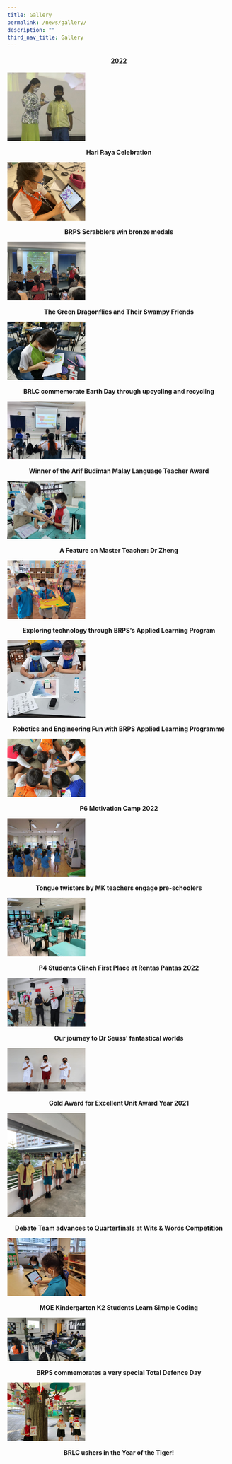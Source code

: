 ```yaml
---
title: Gallery
permalink: /news/gallery/
description: ""
third_nav_title: Gallery
---
```


<h4 class="fl-heading" style="text-align: center;"><span style="text-decoration: underline;"><strong><span class="fl-heading-text">2022</span></strong></span></h4>

<p><a href="https://www.facebook.com/media/set/?set=a.5898128423534846&type=3">
<img style="width: 35%;" src="/images/1-22.jpg" />
</a></p>
<p class="fl-heading" style="text-align: center;"><strong><span class="fl-heading-text">Hari Raya Celebration</span></strong></p>

<p><a href="https://www.facebook.com/media/set/?set=a.5897491700265185&type=3">
<img style="width: 35%;" src="/images/ABIGAIL_3S-2048x1536.jpg" />
</a></p>
<p class="fl-heading" style="text-align: center;"><strong><span class="fl-heading-text">BRPS Scrabblers win bronze medals</span></strong></p>

<p><a href="https://www.facebook.com/media/set/?set=a.5883071205040568&type=3">
<img style="width: 35%;" src="/images/IMG_6904-2048x1536.jpg" />
</a></p>
<p class="fl-heading" style="text-align: center;"><strong><span class="fl-heading-text">The Green Dragonflies and Their Swampy Friends</span></strong></p>

<p><a href="https://www.facebook.com/media/set/?set=a.5883029851711370&type=3">
<img style="width: 35%;" src="/images/1-21.jpg" />
</a></p>
<p class="fl-heading" style="text-align: center;"><strong><span class="fl-heading-text">BRLC commemorate Earth Day through upcycling and recycling</span></strong></p>

<p><a href="https://www.facebook.com/media/set/?set=a.5873984505949238&type=3">
<img style="width: 35%;" src="/images/1-20.jpg" />
</a></p>
<p class="fl-heading" style="text-align: center;"><strong><span class="fl-heading-text">Winner of the Arif Budiman Malay Language Teacher Award</span></strong></p>

<p><a href="https://www.facebook.com/media/set/?set=a.5861731807174508&type=3">
<img style="width: 35%;" src="/images/1-19.jpg" />
</a></p>
<p class="fl-heading" style="text-align: center;"><strong><span class="fl-heading-text">A Feature on Master Teacher: Dr Zheng</span></strong></p>

<p><a href="https://www.facebook.com/media/set/?set=a.5797200046961018&type=3">
<img style="width: 35%;" src="/images/1-17.jpg" />
</a></p>
<p class="fl-heading" style="text-align: center;"><strong><span class="fl-heading-text">Exploring technology through BRPS’s Applied Learning Program</span></strong></p>

<p><a href="https://www.facebook.com/media/set/?set=a.5783177228363300&type=3">
<img style="width: 35%;" src="/images/1-16.jpg" />
</a></p>
<p class="fl-heading" style="text-align: center;"><strong><span class="fl-heading-text">Robotics and Engineering Fun with BRPS Applied Learning Programme</span></strong></p>

<p><a href="https://www.facebook.com/media/set/?set=a.5776987852315571&type=3">
<img style="width: 35%;" src="/images/1-15.jpg" />
</a></p>
<p class="fl-heading" style="text-align: center;"><strong><span class="fl-heading-text">P6 Motivation Camp 2022</span></strong></p>

<p><a href="https://www.facebook.com/media/set/?set=a.5733224510025239&type=3">
<img style="width: 35%;" src="/images/1-14-1536x1152.jpg" />
</a></p>
<p class="fl-heading" style="text-align: center;"><strong><span class="fl-heading-text">Tongue twisters by MK teachers engage pre-schoolers</span></strong></p>

<p><a href="https://www.facebook.com/media/set/?set=a.5733220243358999&type=3">
<img style="width: 35%;" src="/images/1-13-1536x1152.jpg" />
</a></p>
<p class="fl-heading" style="text-align: center;"><strong><span class="fl-heading-text">P4 Students Clinch First Place at Rentas Pantas 2022</span></strong></p>

<p><a href="https://www.facebook.com/media/set/?set=a.5719456341402056&type=3">
<img style="width: 35%;" src="/images/1-12.jpg" />
</a></p>
<p class="fl-heading" style="text-align: center;"><strong><span class="fl-heading-text">Our journey to Dr Seuss’ fantastical worlds</span></strong></p>

<p><a href="https://www.facebook.com/media/set/?set=a.5705418512805839&type=3">
<img style="width: 35%;" src="/images/1-11-1536x864.jpg" />
</a></p>
<p class="fl-heading" style="text-align: center;"><strong><span class="fl-heading-text">Gold Award for Excellent Unit Award Year 2021</span></strong></p>

<p><a href="https://www.facebook.com/media/set/?set=a.5681897018491322&type=3">
<img style="width: 35%;" src="/images/1-10.jpg" />
</a></p>
<p class="fl-heading" style="text-align: center;"><strong><span class="fl-heading-text">Debate Team advances to Quarterfinals at Wits & Words Competition</span></strong></p>

<p><a href="https://www.facebook.com/media/set/?set=a.5676653692348988&type=3">
<img style="width: 35%;" src="/images/1-9.jpg" />
</a></p>
<p class="fl-heading" style="text-align: center;"><strong><span class="fl-heading-text">MOE Kindergarten K2 Students Learn Simple Coding</span></strong></p>

<p><a href="https://www.facebook.com/media/set/?set=a.5673321372682220&type=3">
<img style="width: 35%;" src="/images/1-8.jpg" />
</a></p>
<p class="fl-heading" style="text-align: center;"><strong><span class="fl-heading-text">BRPS commemorates a very special Total Defence Day</span></strong></p>

<p><a href="https://www.facebook.com/media/set/?set=a.5595730707107954&type=3">
<img style="width: 35%;" src="/images/1-7.jpg" />
</a></p>
<p class="fl-heading" style="text-align: center;"><strong><span class="fl-heading-text">BRLC ushers in the Year of the Tiger!</span></strong></p>
